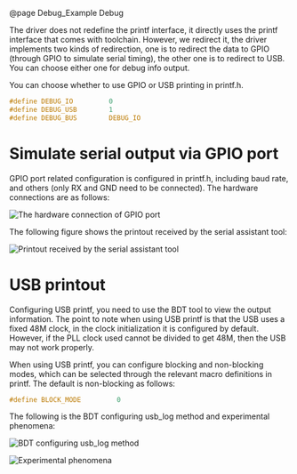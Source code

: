 @page Debug_Example Debug

The driver does not redefine the printf interface, it directly uses the printf interface that comes with toolchain. However, we redirect it, the driver implements two kinds of redirection, one is to redirect the data to GPIO (through GPIO to simulate serial timing), the other one is to redirect to USB. You can choose either one for debug info output.

You can choose whether to use GPIO or USB printing in printf.h.

```C
#define DEBUG_IO         0
#define DEBUG_USB        1
#define DEBUG_BUS        DEBUG_IO
```

# Simulate serial output via GPIO port

GPIO port related configuration is configured in printf.h, including baud rate, and others (only RX and GND need to be connected). The hardware connections are as follows:

![The hardware connection of GPIO port](pic/thehardwareconnectionofgpiopart.png "The hardware connection of GPIO port")

The following figure shows the printout received by the serial assistant tool:

![Printout received by the serial assistant tool](pic/printoutreceivedbytheserialassistanttool.png "Printout received by the serial assistant tool")

# USB printout

Configuring USB printf, you need to use the BDT tool to view the output information. The point to note when using USB printf is that the USB uses a fixed 48M clock, in the clock initialization it is configured by default. However, if the PLL clock used cannot be divided to get 48M, then the USB may not work properly.

When using USB printf, you can configure blocking and non-blocking modes, which can be selected through the relevant macro definitions in printf. The default is non-blocking as follows:

```C
#define BLOCK_MODE         0
```

The following is the BDT configuring usb_log method and experimental phenomena:

![BDT configuring usb_log method](pic/bdtconfiguringusblogmethod.png "BDT configuring usb_log method")

![Experimental phenomena](pic/experimentalphenomena.png "Experimental phenomena")
